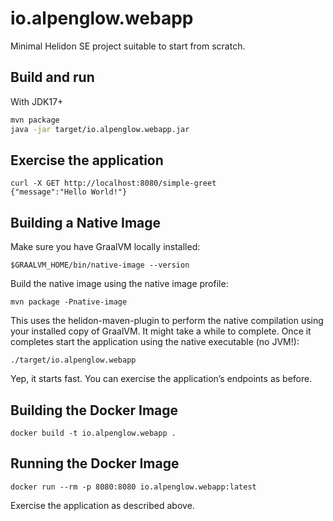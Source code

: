 # io.alpenglow.webapp

Minimal Helidon SE project suitable to start from scratch.

## Build and run

With JDK17+

```bash
mvn package
java -jar target/io.alpenglow.webapp.jar
```

## Exercise the application

```
curl -X GET http://localhost:8080/simple-greet
{"message":"Hello World!"}
```

## Building a Native Image

Make sure you have GraalVM locally installed:

```
$GRAALVM_HOME/bin/native-image --version
```

Build the native image using the native image profile:

```
mvn package -Pnative-image
```

This uses the helidon-maven-plugin to perform the native compilation using your installed copy of GraalVM. It might take a while to complete.
Once it completes start the application using the native executable (no JVM!):

```
./target/io.alpenglow.webapp
```

Yep, it starts fast. You can exercise the application’s endpoints as before.

## Building the Docker Image

```
docker build -t io.alpenglow.webapp .
```

## Running the Docker Image

```
docker run --rm -p 8080:8080 io.alpenglow.webapp:latest
```

Exercise the application as described above.

